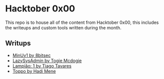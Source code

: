 # Hacktober 0x00

This repo is to house all of the content from Hacktober 0x00, this includes the writeups and custom tools written during the month.

## Writups

* [MinUv1 by 8bitsec](/MinUv1-Vulnhub.md)
* [LazySysAdmin by Togie Mcdogie](/LazySysAdmin-Vulnhub.md)
* [Lampião: 1 by Tiago Tavares](/Lampiao-Vulnhub.md)
* [Toppo by Hadi Mene](/Toppo-Vulnhub.md)
